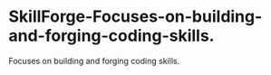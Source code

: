 # SkillForge-Focuses-on-building-and-forging-coding-skills.
Focuses on building and forging coding skills.
